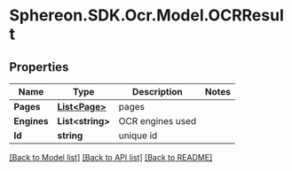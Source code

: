 # Sphereon.SDK.Ocr.Model.OCRResult
## Properties

Name | Type | Description | Notes
------------ | ------------- | ------------- | -------------
**Pages** | [**List&lt;Page&gt;**](Page.md) | pages | 
**Engines** | **List&lt;string&gt;** | OCR engines used | 
**Id** | **string** | unique id | 

[[Back to Model list]](../README.md#documentation-for-models) [[Back to API list]](../README.md#documentation-for-api-endpoints) [[Back to README]](../README.md)

